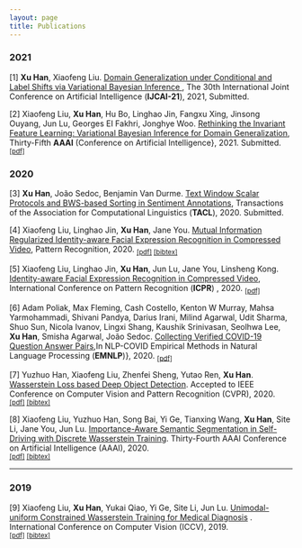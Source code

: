 ```yaml
---
layout: page
title: Publications
---
```

### 2021

[1] **Xu Han**, Xiaofeng Liu. [Domain Generalization under Conditional and Label Shifts via Variational Bayesian Inference
](), The 30th International Joint Conference on Artificial Intelligence (**IJCAI-21**), 2021, Submitted.

[2] Xiaofeng Liu, **Xu Han**, Hu Bo, Linghao Jin, Fangxu Xing, Jinsong Ouyang, Jun Lu, Georges EI Fakhri, Jonghye Woo. [Rethinking the Invariant Feature Learning: Variational Bayesian Inference for Domain Generalization](/archive/Rethinking.pdf), Thirty-Fifth **AAAI** (Conference on Artificial Intelligence}, 2021. Submitted. 
<sub> [[pdf]](/archive/Rethinking.pdf) </sub>


### 2020

[3] **Xu Han**, João Sedoc, Benjamin Van Durme. [Text Window Scalar Protocols and BWS-based Sorting in Sentiment Annotations](), Transactions of the Association for Computational Linguistics (**TACL**), 2020. Submitted.


[4] Xiaofeng Liu, Linghao Jin, **Xu Han**, Jane You. [Mutual Information Regularized Identity-aware Facial Expression
Recognition in Compressed Video](https://arxiv.org/abs/2010.10637), Pattern Recognition, 2020.
<sub> [[pdf]](https://arxiv.org/pdf/2010.10637.pdf) [[bibtex]](/bibtex/4.txt) </sub>

[5] Xiaofeng Liu, Linghao Jin, **Xu Han**, Jun Lu, Jane You, Linsheng Kong. [Identity-aware Facial Expression
Recognition in Compressed Video](https://arxiv.org/pdf/2101.00317.pdf), International Conference on Pattern Recognition (**ICPR**) , 2020.
<sub> [[pdf]](https://arxiv.org/pdf/2101.00317.pdf) </sub>

[6] Adam Poliak, Max Fleming, Cash Costello, Kenton W Murray, Mahsa Yarmohammadi, Shivani Pandya, Darius Irani, Milind Agarwal, Udit Sharma, Shuo Sun, Nicola Ivanov, Lingxi Shang, Kaushik Srinivasan, Seolhwa Lee, **Xu Han**, Smisha Agarwal, João Sedoc. [Collecting Verified COVID-19 Question Answer Pairs](https://openreview.net/forum?id=0X9O6VcYe_),In NLP-COVID Empirical Methods in Natural Language Processing (**EMNLP**)}, 2020.
<sub> [[pdf]](https://openreview.net/pdf?id=0X9O6VcYe_) </sub>


[7] Yuzhuo Han, Xiaofeng Liu, Zhenfei Sheng, Yutao Ren, **Xu Han**. [Wasserstein Loss based Deep Object Detection](https://openaccess.thecvf.com/content_CVPRW_2020/html/w60/Han_Wasserstein_Loss-Based_Deep_Object_Detection_CVPRW_2020_paper.html). Accepted to IEEE Conference on Computer Vision and Pattern Recognition (CVPR), 2020.<br />
<sub>[[pdf]](https://openaccess.thecvf.com/content_CVPRW_2020/html/w60/Han_Wasserstein_Loss-Based_Deep_Object_Detection_CVPRW_2020_paper.html) [[bibtex]](/bibtex/3.txt)</sub>


[8] Xiaofeng Liu, Yuzhuo Han, Song Bai, Yi Ge, Tianxing Wang, **Xu Han**, Site Li, Jane You, Jun Lu.
[Importance-Aware Semantic Segmentation in Self-Driving with Discrete Wasserstein Training](https://ojs.aaai.org//index.php/AAAI/article/view/6831). 
Thirty-Fourth AAAI Conference on Artificial Intelligence (AAAI), 2020.<br />
<sub>[[pdf]](/archive/Importance-aware.pdf) [[bibtex]](/bibtex/1.txt)</sub>

<hr>

### 2019

[9] Xiaofeng Liu, **Xu Han**, Yukai Qiao, Yi Ge, Site Li, Jun Lu. [Unimodal-uniform Constrained Wasserstein Training for Medical Diagnosis](http://openaccess.thecvf.com/content_ICCVW_2019/html/VRMI/Liu_Unimodal-Uniform_Constrained_Wasserstein_Training_for_Medical_Diagnosis_ICCVW_2019_paper.html)
. International Conference on Computer Vision (ICCV), 2019.<br />
<sub>[[pdf]](http://openaccess.thecvf.com/content_ICCVW_2019/papers/VRMI/Liu_Unimodal-Uniform_Constrained_Wasserstein_Training_for_Medical_Diagnosis_ICCVW_2019_paper.pdf) [[bibtex]](/bibtex/2.txt)</sub>
